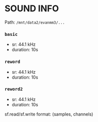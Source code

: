 # SOUND INFO

Path: `/mnt/data2/evanmm3/...`

### `basic`

- sr: 44.1 kHz
- duration: 10s

### `reword`

- sr: 44.1 kHz
- duration: 10s

### `reword2`

- sr: 44.1 kHz
- duration: 10s

sf.read/sf.write format: (samples, channels)

